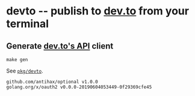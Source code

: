 # devto -- publish to [dev.to](https://dev.to) from your terminal

## Generate [dev.to's API](https://docs.dev.to/api/) client

```
make gen
```

See [`pkg/devto`](./pkg/devto).

	github.com/antihax/optional v1.0.0
	golang.org/x/oauth2 v0.0.0-20190604053449-0f29369cfe45
